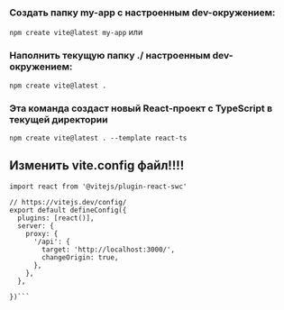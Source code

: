 ### Создать папку my-app с настроенным dev-окружением:
```npm create vite@latest my-app```
или

### Наполнить текущую папку ./ настроенным dev-окружением: 
```npm create vite@latest . ```

### Эта команда создаст новый React-проект с TypeScript в текущей директории

```npm create vite@latest . --template react-ts```

## Изменить vite.config файл!!!!

```import { defineConfig } from 'vite'
import react from '@vitejs/plugin-react-swc'

// https://vitejs.dev/config/
export default defineConfig({
  plugins: [react()],
  server: {
    proxy: {
      '/api': {
        target: 'http://localhost:3000/',
        changeOrigin: true,
      },
    },
  },
 
})```
